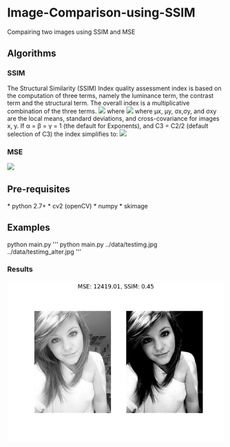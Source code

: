 <h1> Image-Comparison-using-SSIM </h1>
Compairing two images using SSIM and MSE

<h2> Algorithms </h2>

<h3> SSIM </h3> 
The Structural Similarity (SSIM) Index quality assessment index is based on the computation of three terms, namely the luminance term, the contrast term and the structural term. The overall index is a multiplicative combination of the three terms.
<img src="https://image.ibb.co/kf198Q/1_1.jpg">
where
<img src="https://image.ibb.co/f1hua5/1_2.jpg">
where μx, μy, σx,σy, and σxy are the local means, standard deviations, and cross-covariance for images x, y. If α = β = γ = 1 (the default for Exponents), and C3 = C2/2 (default selection of C3) the index simplifies to:
<img src="https://image.ibb.co/dCu7v5/1_3.jpg">


<h3> MSE </h3>
<img src="http://www.pyimagesearch.com/wp-content/uploads/2014/06/compare_mse.png">

<h2> Pre-requisites </h2>
* python 2.7+
* cv2 (openCV)
* numpy
* skimage

<h2> Examples </h2>
python main.py <path to reference image> <path to query image>
'''
python main.py ../data/testimg.jpg ../data/testimg_alter.jpg
'''

<h3>Results</h3>
<img src="https://github.com/bijonguha/git-files/blob/master/comparison.png">